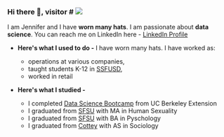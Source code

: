 ### Hi there 👋, visitor # <img src="https://profile-counter.glitch.me/jennylynnramz/count.svg" />

I am Jennifer and I have **worn many hats**.
I am passionate about **data science**. You can reach me on LinkedIn here - [LinkedIn Profile](https://www.linkedin.com/in/jennifer-ramsey/)


* **Here's what I used to do -**
I have worn many hats. I have worked as:
  * operations at various companies,
  * taught students K-12 in [SSFUSD](https://www.ssfusd.org/),
  * worked in retail


* **Here's what I studied -**
  * I completed [Data Science Bootcamp](https://bootcamp.berkeley.edu/data/) from UC Berkeley Extension
  * I graduated from [SFSU](https://www.sfsu.edu/) with MA in Human Sexuality
  * I graduated from [SFSU](https://www.sfsu.edu/) with BA in Pyschology
  * I graduated from [Cottey](https://cottey.edu/) with AS in Sociology

<!--
**jennylynnramz/jennylynnramz** is a ✨ _special_ ✨ repository because its `README.md` (this file) appears on your GitHub profile.

Here are some ideas to get you started:

- 🔭 I’m currently working on ...
- 🌱 I’m currently learning ...
- 👯 I’m looking to collaborate on ...
- 🤔 I’m looking for help with ...
- 💬 Ask me about ...
- 📫 How to reach me: ...
- 😄 Pronouns: ...
- ⚡ Fun fact: ...
-->
